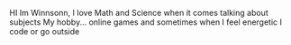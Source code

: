 HI Im Winnsonn, I love Math and Science when it comes talking about subjects
My hobby... online games and sometimes when I feel energetic I code or go outside

